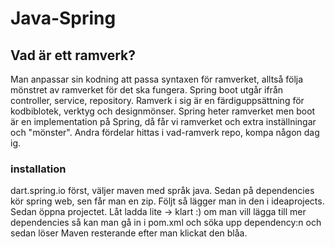 # Java-Spring

## Vad är ett ramverk?
Man anpassar sin kodning att passa syntaxen för ramverket, alltså följa mönstret av ramverket för det ska fungera. Spring boot utgår ifrån controller, service, repository.
Ramverk i sig är en färdiguppsättning för kodbiblotek, verktyg och designmönser. 
Spring heter ramverket men boot är en implementation på Spring, då får vi ramverket och extra inställningar och "mönster". Andra fördelar hittas i vad-ramverk repo, kompa någon dag ig.

### installation
dart.spring.io först, väljer maven med språk java. Sedan på dependencies kör spring web, sen får man en zip.
Följt så lägger man in den i ideaprojects. Sedan öppna projectet. Låt ladda lite -> klart :)
om man vill lägga till mer dependencies så kan man gå in i pom.xml och söka upp dependency:n och sedan löser Maven resterande efter man klickat den blåa.
